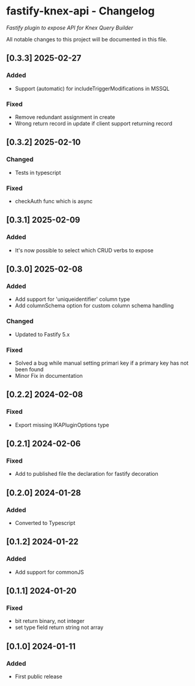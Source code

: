 # fastify-knex-api - Changelog

_Fastify plugin to expose API for Knex Query Builder_

All notable changes to this project will be documented in this file.

## [0.3.3] 2025-02-27

### Added

- Support (automatic) for includeTriggerModifications in MSSQL

### Fixed

- Remove redundant assignment in create
- Wrong return record in update if client support returning record

## [0.3.2] 2025-02-10

### Changed

- Tests in typescript

### Fixed

- checkAuth func which is async

## [0.3.1] 2025-02-09

### Added

- It's now possible to select which CRUD verbs to expose

## [0.3.0] 2025-02-08

### Added

- Add support for 'uniqueidentifier' column type
- Add columnSchema option for custom column schema handling

### Changed

- Updated to Fastify 5.x

### Fixed

- Solved a bug while manual setting primari key if a primary key has not been found
- Minor Fix in documentation


## [0.2.2] 2024-02-08

### Fixed

- Export missing IKAPluginOptions type

## [0.2.1] 2024-02-06

### Fixed

- Add to published file the declaration for fastify decoration

## [0.2.0] 2024-01-28

### Added

- Converted to Typescript

## [0.1.2] 2024-01-22

### Added

- Add support for commonJS

## [0.1.1] 2024-01-20

### Fixed

- bit return binary, not integer
- set type field return string not array

## [0.1.0] 2024-01-11

### Added

- First public release

